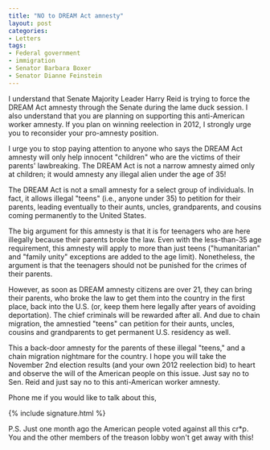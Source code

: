 ```yaml
---
title: "NO to DREAM Act amnesty"
layout: post
categories:
- Letters
tags:
- Federal government
- immigration
- Senator Barbara Boxer
- Senator Dianne Feinstein
---
```


I understand that Senate Majority Leader Harry Reid is trying to force the DREAM Act amnesty through the Senate during the lame duck session. I also understand that you are planning on supporting this anti-American worker amnesty. If you plan on winning reelection in 2012, I strongly urge you to reconsider your pro-amnesty position.

I urge you to stop paying attention to anyone who says the DREAM Act amnesty will only help innocent "children" who are the victims of their parents' lawbreaking. The DREAM Act is not a narrow amnesty aimed only at children; it would amnesty any illegal alien under the age of 35!

The DREAM Act is not a small amnesty for a select group of individuals. In fact, it allows illegal "teens" (i.e., anyone under 35) to petition for their parents, leading eventually to their aunts, uncles, grandparents, and cousins coming permanently to the United States.

The big argument for this amnesty is that it is for teenagers who are here illegally because their parents broke the law. Even with the less-than-35 age requirement, this amnesty will apply to more than just teens ("humanitarian" and "family unity" exceptions are added to the age limit). Nonetheless, the argument is that the teenagers should not be punished for the crimes of their parents.

However, as soon as DREAM amnesty citizens are over 21, they can bring their parents, who broke the law to get them into the country in the first place, back into the U.S. (or, keep them here legally after years of avoiding deportation). The chief criminals will be rewarded after all. And due to chain migration, the amnestied "teens" can petition for their aunts, uncles, cousins and grandparents to get permanent U.S. residency as well.

This a back-door amnesty for the parents of these illegal "teens," and a chain migration nightmare for the country. I hope you will take the November 2nd election results (and your own 2012 reelection bid) to heart and observe the will of the American people on this issue. Just say no to Sen. Reid and just say no to this anti-American worker amnesty.

Phone me if you would like to talk about this,

{% include signature.html %}

P.S. Just one month ago the American people voted against all this cr\*p. You and the other members of the treason lobby won't get away with this!
